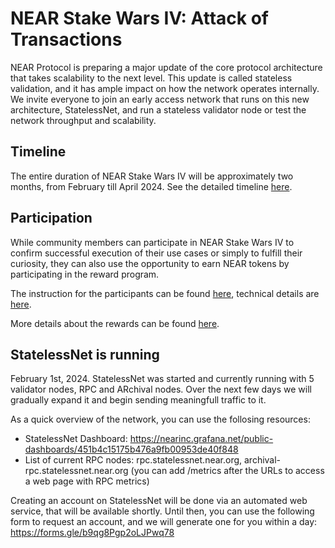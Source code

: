# NEAR Stake Wars IV: Attack of Transactions

NEAR Protocol is preparing a major update of the core protocol architecture that takes scalability to the next level. This update is called stateless validation, and it has ample impact on how the network operates internally. We invite everyone to join an early access network that runs on this new architecture, StatelessNet, and run a stateless validator node or test the network throughput and scalability.

## Timeline

The entire duration of NEAR Stake Wars IV will be approximately two months, from February till April 2024.
See the detailed timeline [here](TIMELINE.md).

## Participation

While community members can participate in NEAR Stake Wars IV to confirm successful execution of their use cases or simply to fulfill their curiosity, they can also use the opportunity to earn NEAR tokens by participating in the reward program.

The instruction for the participants can be found [here](HOW_TO.md), technical details are [here](TECHNICAL_DETAILS.md).

More details about the rewards can be found [here](REWARDS.md).

## StatelessNet is running

February 1st, 2024. StatelessNet was started and currently running with 5 validator nodes, RPC and ARchival nodes. Over the next few days we will gradually expand it and begin sending meaningfull traffic to it.

As a quick overview of the network, you can use the follosing resources:
* StatelessNet Dashboard: https://nearinc.grafana.net/public-dashboards/451b4c15175b476a9fb00953de40f848
* List of current RPC nodes: rpc.statelessnet.near.org, archival-rpc.statelessnet.near.org (you can add /metrics after the URLs to access a web page with RPC metrics)

Creating an account on StatelessNet will be done via an automated web service, that will be available shortly. Until then, you can use the following form to request an account, and we will generate one for you within a day: https://forms.gle/b9qg8Pgp2oLJPwq78
